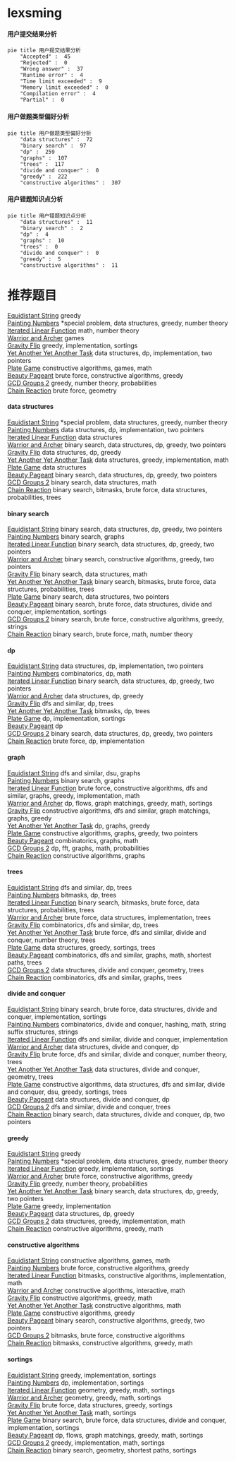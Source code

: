 # lexsming
<!-- tabs:start -->
#### **用户提交结果分析**

```mermaid
pie title 用户提交结果分析
    "Accepted" :  45
    "Rejected" :  0
    "Wrong answer" :  37
    "Runtime error" :  4
    "Time limit exceeded" :  9
    "Memory limit exceeded" :  0
    "Compilation error" :  4
    "Partial" :  0
```
#### **用户做题类型偏好分析**

```mermaid
pie title 用户做题类型偏好分析
    "data structures" :  72
    "binary search" :  97
    "dp" :  259
    "graphs" :  107
    "trees" :  117
    "divide and conquer" :  0
    "greedy" :  222
    "constructive algorithms" :  307
```
#### **用户错题知识点分析**

```mermaid
pie title 用户错题知识点分析
    "data structures" :  11
    "binary search" :  2
    "dp" :  4
    "graphs" :  10
    "trees" :  0
    "divide and conquer" :  0
    "greedy" :  5
    "constructive algorithms" :  11
```
<!-- tabs:end -->
# 推荐题目
[Equidistant String](http://codeforces.com/problemset/problem/545/B)		greedy		  
[Painting Numbers](http://codeforces.com/problemset/problem/1488/G)		*special problem,
                        data structures,
                        greedy,
                        number theory		  
[Iterated Linear Function](http://codeforces.com/problemset/problem/678/D)		math,
                        number theory		  
[Warrior and Archer](http://codeforces.com/problemset/problem/594/A)		games		  
[Gravity Flip](http://codeforces.com/problemset/problem/405/A)		greedy,
                        implementation,
                        sortings		  
[Yet Another Yet Another Task](http://codeforces.com/problemset/problem/1359/D)		data structures,
                        dp,
                        implementation,
                        two pointers		  
[Plate Game](http://codeforces.com/problemset/problem/197/A)		constructive algorithms,
                        games,
                        math		  
[Beauty Pageant](http://codeforces.com/problemset/problem/246/C)		brute force,
                        constructive algorithms,
                        greedy		  
[GCD Groups 2](http://codeforces.com/problemset/problem/1198/F)		greedy,
                        number theory,
                        probabilities		  
[Chain Reaction](https://codeforces.com/contest/608/problem/C)		brute force,
                        geometry		  
<!-- tabs:start -->
#### **data structures**
[Equidistant String](http://codeforces.com/problemset/problem/1488/G)		*special problem,
                        data structures,
                        greedy,
                        number theory		  
[Painting Numbers](http://codeforces.com/problemset/problem/1359/D)		data structures,
                        dp,
                        implementation,
                        two pointers		  
[Iterated Linear Function](http://codeforces.com/problemset/problem/323/C)		data structures		  
[Warrior and Archer](http://codeforces.com/problemset/problem/985/E)		binary search,
                        data structures,
                        dp,
                        greedy,
                        two pointers		  
[Gravity Flip](https://codeforces.com/contest/956/problem/C)		data structures,
                        dp,
                        greedy		  
[Yet Another Yet Another Task](http://codeforces.com/problemset/problem/1294/D)		data structures,
                        greedy,
                        implementation,
                        math		  
[Plate Game](http://codeforces.com/problemset/problem/193/D)		data structures		  
[Beauty Pageant](http://codeforces.com/problemset/problem/1492/C)		binary search,
                        data structures,
                        dp,
                        greedy,
                        two pointers		  
[GCD Groups 2](http://codeforces.com/problemset/problem/1490/G)		binary search,
                        data structures,
                        math		  
[Chain Reaction](http://codeforces.com/problemset/problem/1479/D)		binary search,
                        bitmasks,
                        brute force,
                        data structures,
                        probabilities,
                        trees		  
#### **binary search**
[Equidistant String](http://codeforces.com/problemset/problem/985/E)		binary search,
                        data structures,
                        dp,
                        greedy,
                        two pointers		  
[Painting Numbers](http://codeforces.com/problemset/problem/125/E)		binary search,
                        graphs		  
[Iterated Linear Function](http://codeforces.com/problemset/problem/1492/C)		binary search,
                        data structures,
                        dp,
                        greedy,
                        two pointers		  
[Warrior and Archer](http://codeforces.com/problemset/problem/1463/D)		binary search,
                        constructive algorithms,
                        greedy,
                        two pointers		  
[Gravity Flip](http://codeforces.com/problemset/problem/1490/G)		binary search,
                        data structures,
                        math		  
[Yet Another Yet Another Task](http://codeforces.com/problemset/problem/1479/D)		binary search,
                        bitmasks,
                        brute force,
                        data structures,
                        probabilities,
                        trees		  
[Plate Game](http://codeforces.com/problemset/problem/1436/E)		binary search,
                        data structures,
                        two pointers		  
[Beauty Pageant](http://codeforces.com/problemset/problem/1461/D)		binary search,
                        brute force,
                        data structures,
                        divide and conquer,
                        implementation,
                        sortings		  
[GCD Groups 2](http://codeforces.com/problemset/problem/1493/C)		binary search,
                        brute force,
                        constructive algorithms,
                        greedy,
                        strings		  
[Chain Reaction](http://codeforces.com/problemset/problem/1487/D)		binary search,
                        brute force,
                        math,
                        number theory		  
#### **dp**
[Equidistant String](http://codeforces.com/problemset/problem/1359/D)		data structures,
                        dp,
                        implementation,
                        two pointers		  
[Painting Numbers](http://codeforces.com/problemset/problem/1452/D)		combinatorics,
                        dp,
                        math		  
[Iterated Linear Function](http://codeforces.com/problemset/problem/985/E)		binary search,
                        data structures,
                        dp,
                        greedy,
                        two pointers		  
[Warrior and Archer](https://codeforces.com/contest/956/problem/C)		data structures,
                        dp,
                        greedy		  
[Gravity Flip](http://codeforces.com/problemset/problem/1060/E)		dfs and similar,
                        dp,
                        trees		  
[Yet Another Yet Another Task](http://codeforces.com/problemset/problem/1450/G)		bitmasks,
                        dp,
                        trees		  
[Plate Game](http://codeforces.com/problemset/problem/1501/B)		dp,
                        implementation,
                        sortings		  
[Beauty Pageant](http://codeforces.com/problemset/problem/1198/D)		dp		  
[GCD Groups 2](http://codeforces.com/problemset/problem/1492/C)		binary search,
                        data structures,
                        dp,
                        greedy,
                        two pointers		  
[Chain Reaction](https://codeforces.com/contest/1457/problem/C)		brute force,
                        dp,
                        implementation		  
#### **graph**
[Equidistant String](https://codeforces.com/contest/791/problem/B)		dfs and similar,
                        dsu,
                        graphs		  
[Painting Numbers](http://codeforces.com/problemset/problem/125/E)		binary search,
                        graphs		  
[Iterated Linear Function](http://codeforces.com/problemset/problem/1487/C)		brute force,
                        constructive algorithms,
                        dfs and similar,
                        graphs,
                        greedy,
                        implementation,
                        math		  
[Warrior and Archer](http://codeforces.com/problemset/problem/1437/C)		dp,
                        flows,
                        graph matchings,
                        greedy,
                        math,
                        sortings		  
[Gravity Flip](http://codeforces.com/problemset/problem/1470/D)		constructive algorithms,
                        dfs and similar,
                        graph matchings,
                        graphs,
                        greedy		  
[Yet Another Yet Another Task](http://codeforces.com/problemset/problem/1476/C)		dp,
                        graphs,
                        greedy		  
[Plate Game](http://codeforces.com/problemset/problem/1304/D)		constructive algorithms,
                        graphs,
                        greedy,
                        two pointers		  
[Beauty Pageant](http://codeforces.com/problemset/problem/1475/C)		combinatorics,
                        graphs,
                        math		  
[GCD Groups 2](http://codeforces.com/problemset/problem/553/E)		dp,
                        fft,
                        graphs,
                        math,
                        probabilities		  
[Chain Reaction](http://codeforces.com/problemset/problem/1495/C)		constructive algorithms,
                        graphs		  
#### **trees**
[Equidistant String](http://codeforces.com/problemset/problem/1060/E)		dfs and similar,
                        dp,
                        trees		  
[Painting Numbers](http://codeforces.com/problemset/problem/1450/G)		bitmasks,
                        dp,
                        trees		  
[Iterated Linear Function](http://codeforces.com/problemset/problem/1479/D)		binary search,
                        bitmasks,
                        brute force,
                        data structures,
                        probabilities,
                        trees		  
[Warrior and Archer](http://codeforces.com/problemset/problem/1511/C)		brute force,
                        data structures,
                        implementation,
                        trees		  
[Gravity Flip](http://codeforces.com/problemset/problem/1499/F)		combinatorics,
                        dfs and similar,
                        dp,
                        trees		  
[Yet Another Yet Another Task](http://codeforces.com/problemset/problem/1491/E)		brute force,
                        dfs and similar,
                        divide and conquer,
                        number theory,
                        trees		  
[Plate Game](http://codeforces.com/problemset/problem/1466/D)		data structures,
                        greedy,
                        sortings,
                        trees		  
[Beauty Pageant](http://codeforces.com/problemset/problem/1495/D)		combinatorics,
                        dfs and similar,
                        graphs,
                        math,
                        shortest paths,
                        trees		  
[GCD Groups 2](http://codeforces.com/problemset/problem/1303/G)		data structures,
                        divide and conquer,
                        geometry,
                        trees		  
[Chain Reaction](http://codeforces.com/problemset/problem/1454/E)		combinatorics,
                        dfs and similar,
                        graphs,
                        trees		  
#### **divide and conquer**
[Equidistant String](http://codeforces.com/problemset/problem/1461/D)		binary search,
                        brute force,
                        data structures,
                        divide and conquer,
                        implementation,
                        sortings		  
[Painting Numbers](http://codeforces.com/problemset/problem/1466/G)		combinatorics,
                        divide and conquer,
                        hashing,
                        math,
                        string suffix structures,
                        strings		  
[Iterated Linear Function](http://codeforces.com/problemset/problem/1490/D)		dfs and similar,
                        divide and conquer,
                        implementation		  
[Warrior and Archer](https://codeforces.com/contest/1483/problem/C)		data structures,
                        divide and conquer,
                        dp		  
[Gravity Flip](http://codeforces.com/problemset/problem/1491/E)		brute force,
                        dfs and similar,
                        divide and conquer,
                        number theory,
                        trees		  
[Yet Another Yet Another Task](http://codeforces.com/problemset/problem/1303/G)		data structures,
                        divide and conquer,
                        geometry,
                        trees		  
[Plate Game](http://codeforces.com/problemset/problem/1494/D)		constructive algorithms,
                        data structures,
                        dfs and similar,
                        divide and conquer,
                        dsu,
                        greedy,
                        sortings,
                        trees		  
[Beauty Pageant](http://codeforces.com/problemset/problem/1482/E)		data structures,
                        divide and conquer,
                        dp		  
[GCD Groups 2](http://codeforces.com/problemset/problem/566/C)		dfs and similar,
                        divide and conquer,
                        trees		  
[Chain Reaction](http://codeforces.com/problemset/problem/1428/F)		binary search,
                        data structures,
                        divide and conquer,
                        dp,
                        two pointers		  
#### **greedy**
[Equidistant String](http://codeforces.com/problemset/problem/545/B)		greedy		  
[Painting Numbers](http://codeforces.com/problemset/problem/1488/G)		*special problem,
                        data structures,
                        greedy,
                        number theory		  
[Iterated Linear Function](http://codeforces.com/problemset/problem/405/A)		greedy,
                        implementation,
                        sortings		  
[Warrior and Archer](http://codeforces.com/problemset/problem/246/C)		brute force,
                        constructive algorithms,
                        greedy		  
[Gravity Flip](http://codeforces.com/problemset/problem/1198/F)		greedy,
                        number theory,
                        probabilities		  
[Yet Another Yet Another Task](http://codeforces.com/problemset/problem/985/E)		binary search,
                        data structures,
                        dp,
                        greedy,
                        two pointers		  
[Plate Game](https://codeforces.com/contest/860/problem/C)		greedy,
                        implementation		  
[Beauty Pageant](https://codeforces.com/contest/956/problem/C)		data structures,
                        dp,
                        greedy		  
[GCD Groups 2](http://codeforces.com/problemset/problem/1294/D)		data structures,
                        greedy,
                        implementation,
                        math		  
[Chain Reaction](http://codeforces.com/problemset/problem/1037/A)		constructive algorithms,
                        greedy,
                        math		  
#### **constructive algorithms**
[Equidistant String](http://codeforces.com/problemset/problem/197/A)		constructive algorithms,
                        games,
                        math		  
[Painting Numbers](http://codeforces.com/problemset/problem/246/C)		brute force,
                        constructive algorithms,
                        greedy		  
[Iterated Linear Function](http://codeforces.com/problemset/problem/734/F)		bitmasks,
                        constructive algorithms,
                        implementation,
                        math		  
[Warrior and Archer](http://codeforces.com/problemset/problem/679/A)		constructive algorithms,
                        interactive,
                        math		  
[Gravity Flip](http://codeforces.com/problemset/problem/1037/A)		constructive algorithms,
                        greedy,
                        math		  
[Yet Another Yet Another Task](http://codeforces.com/problemset/problem/1337/A)		constructive algorithms,
                        math		  
[Plate Game](http://codeforces.com/problemset/problem/1493/A)		constructive algorithms,
                        greedy		  
[Beauty Pageant](http://codeforces.com/problemset/problem/1463/D)		binary search,
                        constructive algorithms,
                        greedy,
                        two pointers		  
[GCD Groups 2](https://codeforces.com/contest/1456/problem/B)		bitmasks,
                        brute force,
                        constructive algorithms		  
[Chain Reaction](http://codeforces.com/problemset/problem/1492/D)		bitmasks,
                        constructive algorithms,
                        greedy,
                        math		  
#### **sortings**
[Equidistant String](http://codeforces.com/problemset/problem/405/A)		greedy,
                        implementation,
                        sortings		  
[Painting Numbers](http://codeforces.com/problemset/problem/1501/B)		dp,
                        implementation,
                        sortings		  
[Iterated Linear Function](https://codeforces.com/contest/1496/problem/C)		geometry,
                        greedy,
                        math,
                        sortings		  
[Warrior and Archer](http://codeforces.com/problemset/problem/1495/A)		geometry,
                        greedy,
                        math,
                        sortings		  
[Gravity Flip](http://codeforces.com/problemset/problem/1497/A)		brute force,
                        data structures,
                        greedy,
                        sortings		  
[Yet Another Yet Another Task](http://codeforces.com/problemset/problem/1427/A)		math,
                        sortings		  
[Plate Game](http://codeforces.com/problemset/problem/1461/D)		binary search,
                        brute force,
                        data structures,
                        divide and conquer,
                        implementation,
                        sortings		  
[Beauty Pageant](http://codeforces.com/problemset/problem/1437/C)		dp,
                        flows,
                        graph matchings,
                        greedy,
                        math,
                        sortings		  
[GCD Groups 2](http://codeforces.com/problemset/problem/1473/A)		greedy,
                        implementation,
                        math,
                        sortings		  
[Chain Reaction](http://codeforces.com/problemset/problem/1486/B)		binary search,
                        geometry,
                        shortest paths,
                        sortings		  
<!-- tabs:end -->
